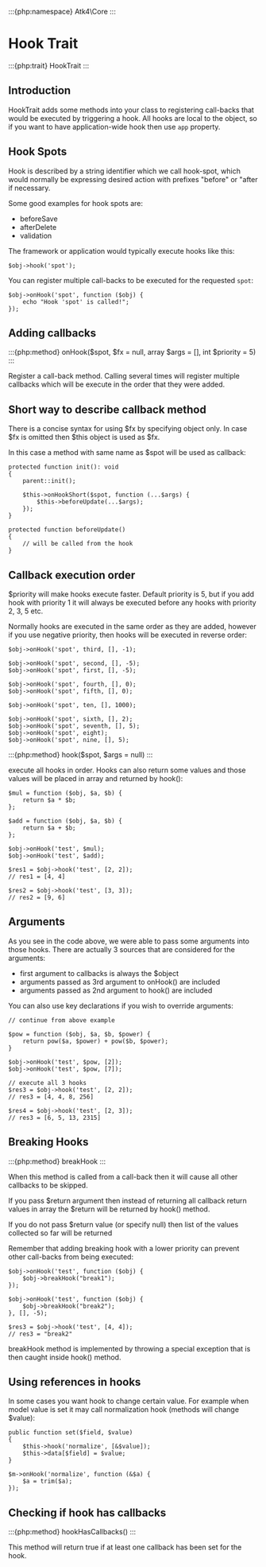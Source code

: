 :::{php:namespace} Atk4\Core
:::

# Hook Trait

:::{php:trait} HookTrait
:::

## Introduction

HookTrait adds some methods into your class to registering call-backs that would
be executed by triggering a hook. All hooks are local to the object, so if you
want to have application-wide hook then use `app` property.

## Hook Spots

Hook is described by a string identifier which we call hook-spot, which would
normally be expressing desired action with prefixes "before" or "after if
necessary.

Some good examples for hook spots are:

- beforeSave
- afterDelete
- validation

The framework or application would typically execute hooks like this:

```
$obj->hook('spot');
```

You can register multiple call-backs to be executed for the requested `spot`:

```
$obj->onHook('spot', function ($obj) {
    echo "Hook 'spot' is called!";
});
```

## Adding callbacks

:::{php:method} onHook($spot, $fx = null, array $args = [], int $priority = 5)
:::

Register a call-back method. Calling several times will register multiple
callbacks which will be execute in the order that they were added.

## Short way to describe callback method

There is a concise syntax for using $fx by specifying object only.
In case $fx is omitted then $this object is used as $fx.

In this case a method with same name as $spot will be used as callback:

```
protected function init(): void
{
    parent::init();

    $this->onHookShort($spot, function (...$args) {
        $this->beforeUpdate(...$args);
    });
}

protected function beforeUpdate()
{
    // will be called from the hook
}
```

## Callback execution order

$priority will make hooks execute faster. Default priority is 5, but if you add
hook with priority 1 it will always be executed before any hooks with priority
2, 3, 5 etc.

Normally hooks are executed in the same order as they are added, however if you
use negative priority, then hooks will be executed in reverse order:

```
$obj->onHook('spot', third, [], -1);

$obj->onHook('spot', second, [], -5);
$obj->onHook('spot', first, [], -5);

$obj->onHook('spot', fourth, [], 0);
$obj->onHook('spot', fifth, [], 0);

$obj->onHook('spot', ten, [], 1000);

$obj->onHook('spot', sixth, [], 2);
$obj->onHook('spot', seventh, [], 5);
$obj->onHook('spot', eight);
$obj->onHook('spot', nine, [], 5);
```

:::{php:method} hook($spot, $args = null)
:::

execute all hooks in order. Hooks can also return some values and those values
will be placed in array and returned by hook():

```
$mul = function ($obj, $a, $b) {
    return $a * $b;
};

$add = function ($obj, $a, $b) {
    return $a + $b;
};

$obj->onHook('test', $mul);
$obj->onHook('test', $add);

$res1 = $obj->hook('test', [2, 2]);
// res1 = [4, 4]

$res2 = $obj->hook('test', [3, 3]);
// res2 = [9, 6]
```

## Arguments

As you see in the code above, we were able to pass some arguments into those
hooks. There are actually 3 sources that are considered for the arguments:

- first argument to callbacks is always the $object
- arguments passed as 3rd argument to onHook() are included
- arguments passed as 2nd argument to hook() are included

You can also use key declarations if you wish to override arguments:

```
// continue from above example

$pow = function ($obj, $a, $b, $power) {
    return pow($a, $power) + pow($b, $power);
}

$obj->onHook('test', $pow, [2]);
$obj->onHook('test', $pow, [7]);

// execute all 3 hooks
$res3 = $obj->hook('test', [2, 2]);
// res3 = [4, 4, 8, 256]

$res4 = $obj->hook('test', [2, 3]);
// res3 = [6, 5, 13, 2315]
```

## Breaking Hooks

:::{php:method} breakHook
:::

When this method is called from a call-back then it will cause all other
callbacks to be skipped.

If you pass $return argument then instead of returning all callback return
values in array the $return will be returned by hook() method.

If you do not pass $return value (or specify null) then list of the values
collected so far will be returned

Remember that adding breaking hook with a lower priority can prevent other
call-backs from being executed:

```
$obj->onHook('test', function ($obj) {
    $obj->breakHook("break1");
});

$obj->onHook('test', function ($obj) {
    $obj->breakHook("break2");
}, [], -5);

$res3 = $obj->hook('test', [4, 4]);
// res3 = "break2"
```

breakHook method is implemented by throwing a special exception that is then
caught inside hook() method.

## Using references in hooks

In some cases you want hook to change certain value. For example when model
value is set it may call normalization hook (methods will change $value):

```
public function set($field, $value)
{
    $this->hook('normalize', [&$value]);
    $this->data[$field] = $value;
}

$m->onHook('normalize', function (&$a) {
    $a = trim($a);
});
```

## Checking if hook has callbacks

:::{php:method} hookHasCallbacks()
:::

This method will return true if at least one callback has been set for the hook.
